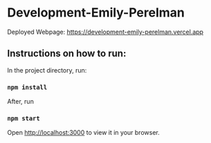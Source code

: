 # Development-Emily-Perelman

Deployed Webpage: https://development-emily-perelman.vercel.app

## Instructions on how to run:

In the project directory, run:

### `npm install`

After, run

### `npm start`

Open [http://localhost:3000](http://localhost:3000) to view it in your browser.